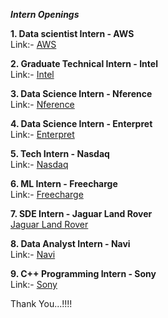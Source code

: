 ***Intern Openings***

**1. Data scientist Intern - AWS**<br />
Link:- [AWS][1]<br />

**2. Graduate Technical Intern - Intel**<br />
Link:- [Intel][2]<br />

**3. Data Science Intern - Nference** <br />
Link:- [Nference][3]<br />

**4. Data Science Intern - Enterpret**<br />
Link:- [Enterpret][4]<br />

**5. Tech Intern - Nasdaq**<br />
Link:- [Nasdaq][5]<br />

**6. ML Intern - Freecharge**<br />
Link:- [Freecharge][6]<br />

**7. SDE Intern - Jaguar Land Rover** <br />
[Jaguar Land Rover][7]<br />

**8. Data Analyst Intern - Navi** <br />
Link:- [Navi][8]<br />

**9. C++ Programming Intern - Sony**<br />
Link:- [Sony][9]<br />

Thank You...!!!!

[1]: https://www.amazon.jobs/en/jobs/2213292/data-scientist-intern?cmpid=SPLICX0248M&utm_source=linkedin.com&utm_campaign=cxro&utm_medium=social_media&utm_content=job_posting&ss=paid

[1]:  https://jobs.intel.com/job/-/-/599/34063307696

[2]: https://internshala.com/internship/detail/data-science-internship-in-bangalore-at-nference-labs-india-private-limited1663070010

[3]: https://boards.greenhouse.io/enterpret/jobs/5318067003?gh_src=bacd0d7b3us

[4]: https://nasdaq.wd1.myworkdayjobs.com/en-US/Global_External_Site/job/India---Bangalore---Karnataka/XMLNAME-2023-Summer-Internship---Technology-Interns--Bangalore-_R0011715?source=11663

[5]: https://internshala.com/internship/detail/machine-learning-internship-in-gurgaon-at-freecharge-payments-technology-private-limited1663662422

[6]: https://www.linkedin.com/jobs/search/?currentJobId=3253506124&keywords=internship

[7]: https://www.linkedin.com/jobs/search/?currentJobId=3247859705&keywords=internship

[8]: https://www.linkedin.com/jobs/search/?currentJobId=3247859705&keywords=internship

[9]: https://www.linkedin.com/jobs/search/?currentJobId=3235415600&keywords=internship


